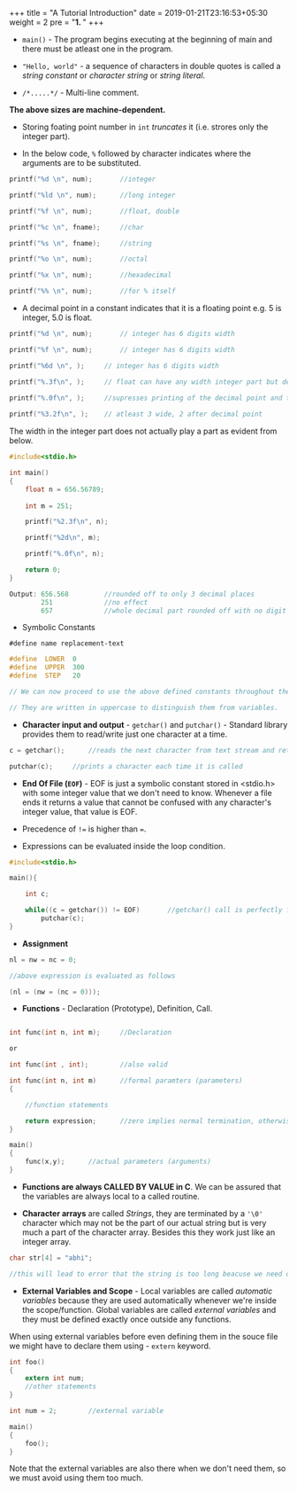 +++
title = "A Tutorial Introduction"
date =  2019-01-21T23:16:53+05:30
weight = 2
pre = "<b>1. </b>"
+++

- `main()` - The program begins executing at the beginning of main and there must be atleast one in the program.
- `"Hello, world"` - a sequence of characters in double quotes is called a _string constant_ or _character string_ or _string literal_.

- `/*.....*/` - Multi-line comment.

**The above sizes are machine-dependent.**

- Storing foating point number in `int` _truncates_ it (i.e. strores only the integer part).

- In the below code, `%` followed by character indicates where the arguments are to be substituted.

```c
printf("%d \n", num);		//integer

printf("%ld \n", num);		//long integer

printf("%f \n", num);		//float, double

printf("%c \n", fname);		//char

printf("%s \n", fname);		//string

printf("%o \n", num);		//octal

printf("%x \n", num);		//hexadecimal

printf("%% \n", num);		//for % itself

```
- A decimal point in a constant indicates that it is a floating point e.g. 5 is integer, 5.0 is float.

```c
printf("%d \n", num);		// integer has 6 digits width

printf("%f \n", num);		// integer has 6 digits width

printf("%6d \n", );		// integer has 6 digits width

printf("%.3f\n", );		// float can have any width integer part but decimal part has a limit of 3 digits
		
printf("%.0f\n", );		//supresses printing of the decimal point and the fractional part 

printf("%3.2f\n", );	// atleast 3 wide, 2 after decimal point

```

The width in the integer part does not actually play a part as evident from below.

```c
#include<stdio.h>

int main()
{
	float n = 656.56789;
	
	int m = 251;

	printf("%2.3f\n", n);

	printf("%2d\n", m);

	printf("%.0f\n", n);

	return 0;
}

Output: 656.568			//rounded off to only 3 decimal places
		251				//no effect
		657				//whole decimal part rounded off with no digit left after decimal
```

- Symbolic Constants

`#define name replacement-text`

```c
#define  LOWER  0
#define  UPPER  300
#define  STEP   20

// We can now proceed to use the above defined constants throughout the program as it is.

// They are written in uppercase to distinguish them from variables.
```

- **Character input and output** - `getchar()` and `putchar()` - Standard library provides them to read/write just one character at a time.

```c
c = getchar();		//reads the next character from text stream and return its value

putchar(c);		//prints a character each time it is called
```

- **End Of File (`EOF`)** - EOF is just a symbolic constant stored in <stdio.h> with some integer value that we don't need to know. Whenever a file ends it returns a value that cannot be confused with any character's integer value, that value is EOF.

- Precedence of `!=` is higher than `=`. 

- Expressions can be evaluated inside the loop condition. 

```c
#include<stdio.h>

main(){

	int c;

	while((c = getchar()) != EOF)		//getchar() call is perfectly fine here
		putchar(c);
}
```

- **Assignment**

```c
nl = nw = nc = 0;

//above expression is evaluated as follows

(nl = (nw = (nc = 0)));

```

- **Functions** - Declaration (Prototype), Definition, Call.

```c

int func(int n, int m);		//Declaration

or

int func(int , int);		//also valid

```

```c
int func(int n, int m)		//formal paramters (parameters)
{

	//function statements

	return expression;		//zero implies normal termination, otherwise unusual or errorneous termination
}

main()
{
	func(x,y);		//actual parameters (arguments)
}
```

- **Functions are always CALLED BY VALUE in C**. We can be assured that the variables are always local to a called routine.

- **Character arrays** are called _Strings_, they are terminated by a `'\0'` character which may not be the part of our actual string but is very much a part of the character array. Besides this they work just like an integer array.

```c
char str[4] = "abhi";	

//this will lead to error that the string is too long beacuse we need one element (last element) of a character array for '\0' character
```
- **External Variables and Scope** - Local variables are called _automatic variables_ because they are used automatically whenever we're inside the scope/function. Global variables are called _external variables_ and they must be defined exactly once outside any functions.

When using external variables before even defining them in the souce file we might have to declare them using - `extern` keyword.

```c
int foo()
{
	extern int num;
	//other statements
}

int num = 2;		//external variable

main()
{
	foo();
}
```
Note that the external variables are also there when we don't need them, so we must avoid using them too much.